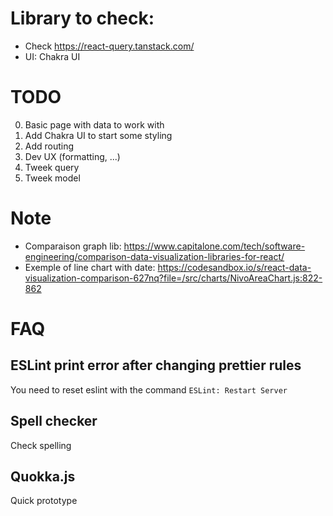 # Library to check:

- Check https://react-query.tanstack.com/
- UI: Chakra UI

# TODO

0. Basic page with data to work with
1. Add Chakra UI to start some styling
2. Add routing
3. Dev UX (formatting, ...)
4. Tweek query
5. Tweek model

# Note

- Comparaison graph
  lib: https://www.capitalone.com/tech/software-engineering/comparison-data-visualization-libraries-for-react/
- Exemple of line chart with
  date: https://codesandbox.io/s/react-data-visualization-comparison-627nq?file=/src/charts/NivoAreaChart.js:822-862

# FAQ

## ESLint print error after changing prettier rules

You need to reset eslint with the command `ESLint: Restart Server`

## Spell checker

Check spelling

## Quokka.js

Quick prototype

